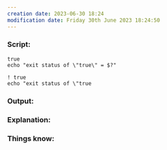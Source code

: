 ```yaml
---
creation date: 2023-06-30 18:24
modification date: Friday 30th June 2023 18:24:50
---
```


### Script: [](https://tldp.org/LDP/abs/html/exit-status.html#NEGCOND)

```
true
echo "exit status of \"true\" = $?"

! true
echo "exit status of \"true
```

### Output:



### Explanation:



### Things know:
